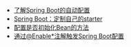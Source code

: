 - [了解Spring Boot的自动配置](aucoconfig-dig.md)
- [Spring Boot：定制自己的starter](build-your-own-starter.md)
- [配置是否初始化Bean的方法](condition-initialization-bean.md)
- [通过@Enable*注解触发Spring Boot配置](enable-annoation.md)

